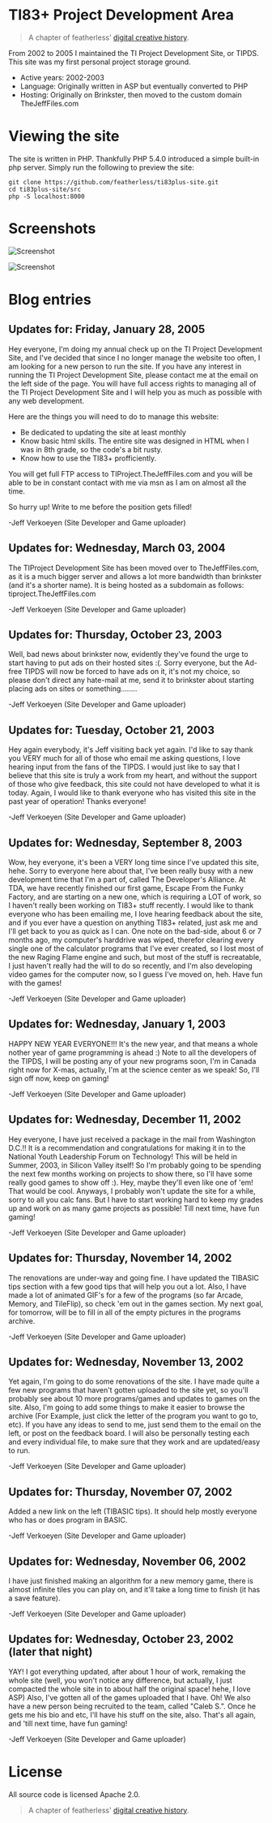 # TI83+ Project Development Area

> A chapter of featherless' [digital creative history](https://github.com/featherless/digital-creative-history).

From 2002 to 2005 I maintained the TI Project Development Site, or TIPDS. This site was my first
personal project storage ground.

- Active years: 2002-2003
- Language: Originally written in ASP but eventually converted to PHP
- Hosting: Originally on Brinkster, then moved to the custom domain TheJeffFiles.com

# Viewing the site

The site is written in PHP. Thankfully PHP 5.4.0 introduced a simple built-in php server. Simply
run the following to preview the site:

	git clone https://github.com/featherless/ti83plus-site.git
	cd ti83plus-site/src
	php -S localhost:8000

# Screenshots

![Screenshot](photos/screenshot1.png)

![Screenshot](photos/screenshot2.png)

# Blog entries

## Updates for: Friday, January 28, 2005

Hey everyone, I'm doing my annual check up on the TI Project Development Site, and I've decided that
since I no longer manage the website too often, I am looking for a new person to run the site. If
you have any interest in running the TI Project Development Site, please contact me at the email on
the left side of the page. You will have full access rights to managing all of the TI Project
Development Site and I will help you as much as possible with any web development.

Here are the things you will need to do to manage this website:

- Be dedicated to updating the site at least monthly
- Know basic html skills. The entire site was designed in HTML when I was in 8th grade, so the
  code's a bit rusty.
- Know how to use the TI83+ profficiently.

You will get full FTP access to TIProject.TheJeffFiles.com and you will be able to be in constant
contact with me via msn as I am on almost all the time.

So hurry up! Write to me before the position gets filled!

-Jeff Verkoeyen (Site Developer and Game uploader)

## Updates for: Wednesday, March 03, 2004

The TIProject Development Site has been moved over to TheJeffFiles.com, as it is a much bigger
server and allows a lot more bandwidth than brinkster (and it's a shorter name). It is being hosted
as a subdomain as follows: tiproject.TheJeffFiles.com

-Jeff Verkoeyen (Site Developer and Game uploader)

## Updates for: Thursday, October 23, 2003

Well, bad news about brinkster now, evidently they've found the urge to start having to put ads on
their hosted sites :(. Sorry everyone, but the Ad-free TIPDS will now be forced to have ads on it,
it's not my choice, so please don't direct any hate-mail at me, send it to brinkster about starting
placing ads on sites or something........

-Jeff Verkoeyen (Site Developer and Game uploader)

## Updates for: Tuesday, October 21, 2003

Hey again everybody, it's Jeff visiting back yet again. I'd like to say thank you VERY much for all
of those who email me asking questions, I love hearing input from the fans of the TIPDS. I would
just like to say that I believe that this site is truly a work from my heart, and without the
support of those who give feedback, this site could not have developed to what it is today. Again, I
would like to thank everyone who has visited this site in the past year of operation! Thanks
everyone!

-Jeff Verkoeyen (Site Developer and Game uploader)

## Updates for: Wednesday, September 8, 2003

Wow, hey everyone, it's been a VERY long time since I've updated this site, hehe. Sorry to everyone
here about that, I've been really busy with a new development time that I'm a part of, called The
Developer's Alliance. At TDA, we have recently finished our first game, Escape
From the Funky Factory, and are starting on a new one, which is requiring a LOT of work, so I
haven't really been working on TI83+ stuff recently. I would like to thank everyone who has been
emailing me, I love hearing feedback about the site, and if you ever have a question on anything
TI83+ related, just ask me and I'll get back to you as quick as I can. One note on the bad-side,
about 6 or 7 months ago, my computer's harddrive was wiped, therefor clearing every single one of
the calculator programs that I've ever created, so I lost most of the new Raging Flame engine and
such, but most of the stuff is recreatable, I just haven't really had the will to do so recently,
and I'm also developing video games for the computer now, so I guess I've moved on, heh. Have fun
with the games!

-Jeff Verkoeyen (Site Developer and Game uploader)

## Updates for: Wednesday, January 1, 2003

HAPPY NEW YEAR EVERYONE!!! It's the new year, and that means a whole nother year of game programming
is ahead :) Note to all the developers of the TIPDS, I will be posting any of your new programs
soon, I'm in Canada right now for X-mas, actually, I'm at the science center as we speak! So, I'll
sign off now, keep on gaming!

-Jeff Verkoeyen (Site Developer and Game uploader)

## Updates for: Wednesday, December 11, 2002

Hey everyone, I have just received a package in the mail from Washington D.C.!! It is a
recommendation and congratulations for making it in to the National Youth Leadership Forum on
Technology! This will be held in Summer, 2003, in Silicon Valley itself! So I'm probably going to be
spending the next few months working on projects to show there, so I'll have some really good games
to show off :). Hey, maybe they'll even like one of 'em! That would be cool. Anyways, I probably
won't update the site for a while, sorry to all you calc fans. But I have to start working hard to
keep my grades up and work on as many game projects as possible! Till next time, have fun gaming!

-Jeff Verkoeyen (Site Developer and Game uploader)

## Updates for: Thursday, November 14, 2002

The renovations are under-way and going fine. I have updated the TIBASIC tips section with a few
good tips that will help you out a lot. Also, I have made a lot of animated GIF's for a few of the
programs (so far Arcade, Memory, and TileFlip), so check 'em out in the games section. My next goal,
for tomorrow, will be to fill in all of the empty pictures in the programs archive.

-Jeff Verkoeyen (Site Developer and Game uploader)

## Updates for: Wednesday, November 13, 2002

Yet again, I'm going to do some renovations of the site. I have made quite a few new programs that
haven't gotten uploaded to the site yet, so you'll probably see about 10 more programs/games and
updates to games on the site. Also, I'm going to add some things to make it easier to browse the
archive (For Example, just click the letter of the program you want to go to, etc). If you have any
ideas to send to me, just send them to the email on the left, or post on the feedback board. I will
also be personally testing each and every individual file, to make sure that they work and are
updated/easy to run.

-Jeff Verkoeyen (Site Developer and Game uploader)

## Updates for: Thursday, November 07, 2002

Added a new link on the left (TIBASIC tips). It should help mostly everyone who has or does program
in BASIC.

-Jeff Verkoeyen (Site Developer and Game uploader)

## Updates for: Wednesday, November 06, 2002

I have just finished making an algorithm for a new memory game, there is almost infinite tiles you
can play on, and it'll take a long time to finish (it has a save feature).

-Jeff Verkoeyen (Site Developer and Game uploader)

## Updates for: Wednesday, October 23, 2002 (later that night)

YAY! I got everything updated, after about 1 hour of work, remaking the whole site (well, you won't
notice any difference, but actually, I just compacted the whole site in to about half the original
space! hehe, I love ASP) Also, I've gotten all of the games uploaded that I have. Oh! We also have a
new person being recruited to the team, called "Caleb S.". Once he gets me his bio and etc, I'll
have his stuff on the site, also. That's all again, and 'till next time, have fun gaming!

-Jeff Verkoeyen (Site Developer and Game uploader)

# License

All source code is licensed Apache 2.0.

> A chapter of featherless' [digital creative history](https://github.com/featherless/digital-creative-history).
